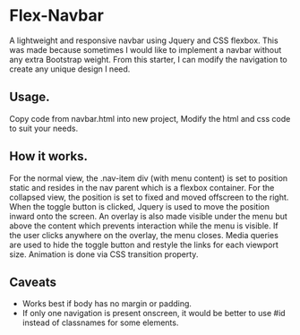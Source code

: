 # Flex-Navbar
A lightweight and responsive navbar using Jquery and CSS flexbox. This was made because sometimes I would like to implement a navbar without any extra Bootstrap weight. From this starter, I can modify the navigation to create any unique design I need.

## Usage.
Copy code from navbar.html into new project, Modify the html and css code to suit your needs.

## How it works.
For the normal view, the .nav-item div (with menu content) is set to position static and resides in the nav parent which is a flexbox container. 
For the collapsed view, the position is set to fixed and moved offscreen to the right. 
When the toggle button is clicked, Jquery is used to move the position inward onto the screen. 
An overlay is also made visible under the menu but above the content which prevents interaction while the menu is visible. 
If the user clicks anywhere on the overlay, the menu closes.
Media queries are used to hide the toggle button and restyle the links for each viewport size.
Animation is done via CSS transition property.

## Caveats
* Works best if body has no margin or padding.
* If only one navigation is present onscreen, it would be better to use #id instead of classnames for some elements.